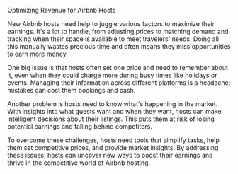Optimizing Revenue for Airbnb Hosts


New Airbnb hosts need help to juggle various factors to maximize their earnings. It's a lot to handle, from adjusting prices to matching demand and tracking when their space is available to meet travelers' needs. Doing all this manually wastes precious time and often means they miss opportunities to earn more money.

One big issue is that hosts often set one price and need to remember about it, even when they could charge more during busy times like holidays or events. Managing their information across different platforms is a headache; mistakes can cost them bookings and cash.

Another problem is hosts need to know what's happening in the market. With insights into what guests want and when they want, hosts can make intelligent decisions about their listings. This puts them at risk of losing potential earnings and falling behind competitors.

To overcome these challenges, hosts need tools that simplify tasks, help them set competitive prices, and provide market insights. By addressing these issues, hosts can uncover new ways to boost their earnings and thrive in the competitive world of Airbnb hosting.
